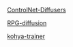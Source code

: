 [ControlNet-Diffusers](https://zenn.dev/mattyamonaca/articles/23cc474bc879e6)

[RPG-diffusion](https://github.com/YangLing0818/RPG-DiffusionMaster/tree/main)

[kohya-trainer](https://github.com/Linaqruf/kohya-trainer) 




